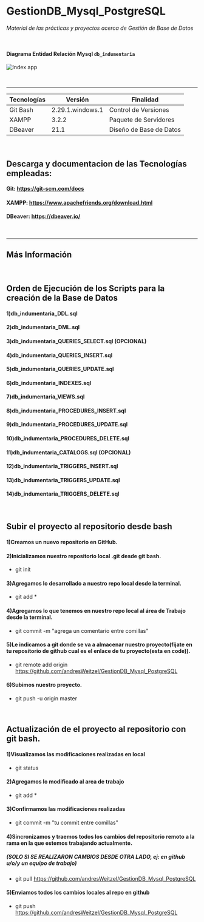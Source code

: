 # GestionDB_Mysql_PostgreSQL

*Material de las prácticas y proyectos acerca de Gestión de Base de Datos*


</br>

#### Diagrama Entidad Relación Mysql `db_indumentaria`

![Index app](https://github.com/andresWeitzel/GestionDB_Mysql_PostgreSQL/blob/master/db_indumentaria_DER.png)


</br>

<hr>

| **Tecnologías** | **Versión** | **Finalidad** |               
| ------------- | ------------- | ------------- |
| Git Bash | 2.29.1.windows.1  | Control de Versiones |
| XAMPP | 3.2.2  | Paquete de Servidores |
| DBeaver | 21.1  | Diseño de Base de Datos | 

</br>


## Descarga y documentacion de las Tecnologías empleadas:
#### Git:                              https://git-scm.com/docs
#### XAMPP:                            https://www.apachefriends.org/download.html
#### DBeaver:                         https://dbeaver.io/


</br>

<hr>

## Más Información

</br>

## Orden de Ejecución de los Scripts para la creación de la Base de Datos

#### 1)db_indumentaria_DDL.sql

#### 2)db_indumentaria_DML.sql

#### 3)db_indumentaria_QUERIES_SELECT.sql (OPCIONAL)

#### 4)db_indumentaria_QUERIES_INSERT.sql

#### 5)db_indumentaria_QUERIES_UPDATE.sql

#### 6)db_indumentaria_INDEXES.sql

#### 7)db_indumentaria_VIEWS.sql

#### 8)db_indumentaria_PROCEDURES_INSERT.sql

#### 9)db_indumentaria_PROCEDURES_UPDATE.sql

#### 10)db_indumentaria_PROCEDURES_DELETE.sql

#### 11)db_indumentaria_CATALOGS.sql (OPCIONAL)

#### 12)db_indumentaria_TRIGGERS_INSERT.sql

#### 13)db_indumentaria_TRIGGERS_UPDATE.sql

#### 14)db_indumentaria_TRIGGERS_DELETE.sql

</br>

## Subir el proyecto al repositorio desde bash 

#### 1)Creamos un nuevo repositorio en GitHub.

#### 2)Inicializamos nuestro repositorio local .git desde git bash.
* git init

#### 3)Agregamos lo desarrollado a nuestro repo local desde la terminal.
* git add *

#### 4)Agregamos lo que tenemos en nuestro repo local al área de Trabajo desde la terminal.
* git commit -m "agrega un comentario entre comillas"

#### 5)Le indicamos a git donde se va a almacenar nuestro proyecto(fijate en tu repositorio de github cual es el enlace de tu proyecto(esta en code)).
* git remote add origin https://github.com/andresWeitzel/GestionDB_Mysql_PostgreSQL

#### 6)Subimos nuestro proyecto.
* git push -u origin master


</br>


## Actualización de el proyecto al repositorio con git bash.

#### 1)Visualizamos las modificaciones realizadas en local
* git status

#### 2)Agregamos lo modificado al area de trabajo
* git add *

#### 3)Confirmamos las modificaciones realizadas
* git commit -m "tu commit entre comillas"

#### 4)Sincronizamos y traemos todos los cambios del repositorio remoto a la rama en la que estemos trabajando actualmente.
##### (SOLO SI SE REALIZARON CAMBIOS DESDE OTRA LADO, ej: en github u/o/y un equipo de trabajo)
* git pull https://github.com/andresWeitzel/GestionDB_Mysql_PostgreSQL

#### 5)Enviamos todos los cambios locales al repo en github
* git push https://github.com/andresWeitzel/GestionDB_Mysql_PostgreSQL

</br>

